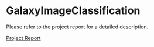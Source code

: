 # GalaxyImageClassification

Please refer to the project report for a detailed description.

[Project Report](https://github.com/praveen-bandla/GalaxyImageClassification/files/11367017/project_report_praveenbandla.pdf)
